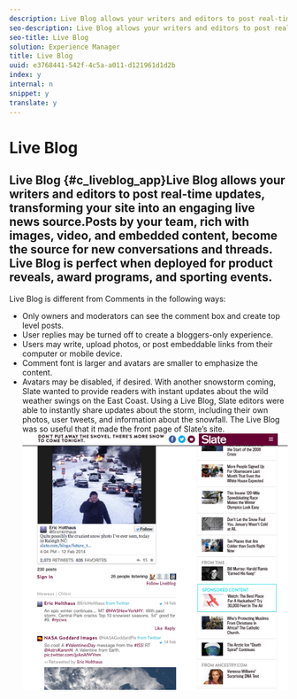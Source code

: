 ```yaml
---
description: Live Blog allows your writers and editors to post real-time updates, transforming your site into an engaging live news source.
seo-description: Live Blog allows your writers and editors to post real-time updates, transforming your site into an engaging live news source.
seo-title: Live Blog
solution: Experience Manager
title: Live Blog
uuid: e3768441-542f-4c5a-a011-d121961d1d2b
index: y
internal: n
snippet: y
translate: y
---
```


# Live Blog

## Live Blog {#c_liveblog_app}Live Blog allows your writers and editors to post real-time updates, transforming your site into an engaging live news source.Posts by your team, rich with images, video, and embedded content, become the source for new conversations and threads. Live Blog is perfect when deployed for product reveals, award programs, and sporting events.
Live Blog is different from Comments in the following ways:

* Only owners and moderators can see the comment box and create top level posts.
* User replies may be turned off to create a bloggers-only experience.
* Users may write, upload photos, or post embeddable links from their computer or mobile device.
* Comment font is larger and avatars are smaller to emphasize the content.
* Avatars may be disabled, if desired.
With another snowstorm coming, Slate wanted to provide readers with instant updates about the wild weather swings on the East Coast. Using a Live Blog, Slate editors were able to instantly share updates about the storm, including their own photos, user tweets, and information about the snowfall. The Live Blog was so useful that it made the front page of Slate’s site.
![](images/LiveBlogSlate_example.png) 
